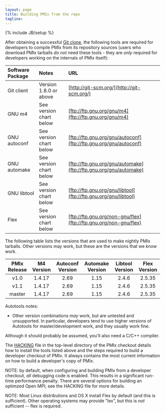 ```yaml
---
layout: page
title: Building PMIx from the repo
tagline: 
---
```

{% include JB/setup %}

After obtaining a successful [Git clone](source/git), the
following tools are required for developers to compile PMIx from
its repository sources (users who download PMIx tarballs *do
not* need these tools - they are _only_ required for
developers working on the internals of PMIx itself):

| Software Package | Notes | URL |
|:-----------------|:------|:----|
| Git client       | Version 1.8.0 or above | [http://git-scm.org/](http://git-scm.org/) |
| GNU m4           | See version chart below | [ftp://ftp.gnu.org/gnu/m4](ftp://ftp.gnu.org/gnu/m4) |
| GNU autoconf     | See version chart below | [ftp://ftp.gnu.org/gnu/autoconf](ftp://ftp.gnu.org/gnu/autoconf) |
| GNU automake     | See version chart below | [ftp://ftp.gnu.org/gnu/automake](ftp://ftp.gnu.org/gnu/automake) |
| GNU libtool      | See version chart below | [ftp://ftp.gnu.org/gnu/libtool](ftp://ftp.gnu.org/gnu/libtool) |
| Flex             | See version chart below | [ftp://ftp.gnu.org/non-gnu/flex](ftp://ftp.gnu.org/non-gnu/flex) |

The following table lists the versions that are used to make
nightly PMIx tarballs.  Other versions may work, but these are the
versions that we _know_ work.

| PMIx Release  | M4 Version | Autoconf Version | Automake Version | Libtool Version | Flex Version |
|:-------------:|:-----------:|:----------------:|:----------------:|:----------------:|:------------:|
| v1.0 | 1.4.17 | 2.69 | 1.15 | 2.4.6 | 2.5.35 |
| v1.1 | 1.4.17 | 2.69 | 1.15 | 2.4.6 | 2.5.35 |
| master | 1.4.17 | 2.69 | 1.15 | 2.4.6 | 2.5.35 |

Autotools notes:

* Other version combinations <em>may</em> work, but are untested and unsupported.  In particular, developers tend to use higher versions of Autotools for master/development work, and they usually work fine.

Although it should probably be assumed, you'll also need a C/C++
compiler.

The [HACKING](https://github.com/pmix/master/blob/master/HACKING) file in the top-level directory of the PMIx checkout details how to install the tools listed above and the steps required to build a developer checkout of PMIx. It always contains the most current information on how to build a developer's copy of PMIx.

NOTE: by default, when configuring and building PMIx from a developer checkout, *all* debugging code is enabled. This results in a
significant run-time performance penalty.  There are several options for building an optimzed Open MPI; see the HACKING
file for more details.

NOTE: Most Linux distributions and OS X install Flex by default (and this is sufficient).  Other operating systems may provide "lex", but this is *not* sufficient -- flex is required.

